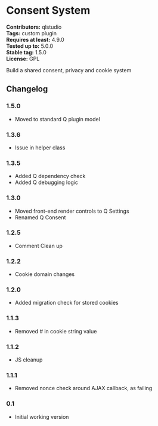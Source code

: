 # Consent System
**Contributors:** qlstudio  
**Tags:** custom plugin  
**Requires at least:** 4.9.0  
**Tested up to:** 5.0.0  
**Stable tag:** 1.5.0  
**License:** GPL  

Build a shared consent, privacy and cookie system

## Changelog 

### 1.5.0

* Moved to standard Q plugin model 

### 1.3.6

* Issue in helper class

### 1.3.5

* Added Q dependency check
* Added Q debugging logic

### 1.3.0

* Moved front-end render controls to Q Settings
* Renamed Q Consent

### 1.2.5

* Comment Clean up

### 1.2.2

* Cookie domain changes

### 1.2.0

* Added migration check for stored cookies

### 1.1.3 

* Removed # in cookie string value

### 1.1.2 

* JS cleanup

### 1.1.1 

* Removed nonce check around AJAX callback, as failing

### 0.1 

* Initial working version

